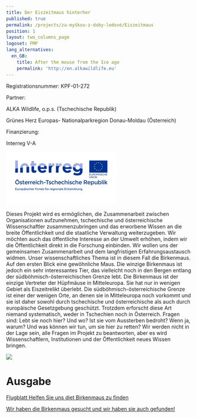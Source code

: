 ```yaml
---
title: Der Eiszeitmaus hinterher
published: true
permalink: /projects/za-myškou-z-doby-ledové/Eiszeitmaus
position: 1
layout: two_columns_page
logoset: FMP
lang_alternatives:
  en_GB:
    title: After the mouse from the Ice age
    permalink: 'http://en.alkawildlife.eu'
---
```

Registrationsnummer: KPF-01-272

Partner:

ALKA Wildlife, o.p.s. (Tschechische Republik)

Grünes Herz Europas- Nationalparkregion Donau-Moldau (Österreich)

Finanzierung:

Interreg V-A

![](/media/interreg_oesterreich-tschechische-republik_de_rgb_300.jpg)

Dieses Projekt wird es ermöglichen, die Zusammenarbeit zwischen Organisationen aufzunehmen, tschechische und österreichische Wissenschaftler zusammenzubringen und das erworbene Wissen an die breite Öffentlichkeit und die staatliche Verwaltung weiterzugeben. Wir möchten auch das öffentliche Interesse an der Umwelt erhöhen, indem wir die Öffentlichkeit direkt in die Forschung einbinden. Wir wollen uns der gemeinsamen Zusammenarbeit und dem langfristigen Erfahrungsaustausch widmen. Unser wissenschaftliches Thema ist in diesem Fall die Birkenmaus. Auf den ersten Blick eine gewöhnliche Maus. Die winzige Birkenmaus ist jedoch ein sehr interessantes Tier, das vielleicht noch in den Bergen entlang der südböhmisch-österreichischen Grenze lebt. Die Birkenmaus ist der einzige Vertreter der Hüpfmäuse in Mitteleuropa. Sie hat nur in wenigen Gebiet als Eiszeitrelikt überlebt. Die südböhmisch-österreichische Grenze ist einer der wenigen Orte, an denen sie in Mitteleuropa noch vorkommt und sie ist daher sowohl durch tschechische und österreichische als auch durch europäische Gesetzgebung geschützt. Trotzdem erforscht diese Art niemand systematisch, weder in Tschechien noch in Österreich. Fragen sind: Lebt sie noch hier? Und wo? Ist sie vom Aussterben bedroht? Wenn ja, warum? Und was können wir tun, um sie hier zu retten? Wir werden nicht in der Lage sein, alle Fragen im Projekt zu beantworten, aber es wird Wissenschaftlern, Institutionen und der Öffentlichkeit neues Wissen bringen. 

![](/media/myšivka_vanderkooij_3_620.jpg)

# Ausgabe

[Flugblatt Helfen Sie uns diet Birkenmaus zu finden](/media/Sicista_leaflet_2021_DEprint.pdf)

[Wir haben die Birkenmaus gesucht und wir haben sie auch gefunden!](/projects/za-myškou-z-doby-ledové/eiszeitmaus/haben_die_Birkenmaus)
